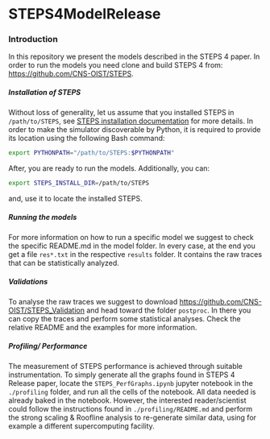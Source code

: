 # STEPS4ModelRelease
### Introduction

In this repository we present the models described in the STEPS 4 paper. In order to run the models you need clone and build STEPS 4 from: https://github.com/CNS-OIST/STEPS. 

##### Installation of STEPS

Without loss of generality, let us assume that you installed STEPS in `/path/to/STEPS`, see [STEPS installation documentation](https://github.com/CNS-OIST/STEPS/#installation-from-source-code) for more details. In order to make the simulator discoverable by Python, it is required to provide its location using the following Bash command:

```bash
export PYTHONPATH="/path/to/STEPS:$PYTHONPATH"
```

After, you are ready to run the models. Additionally, you can:

```bash
export STEPS_INSTALL_DIR=/path/to/STEPS
```

and, use it to locate the installed STEPS.

##### Running the models

For more information on how to run a specific model we suggest to check the specific README.md in the model folder. In every case, at the end you get a file `res*.txt` in the respective `results` folder. It contains the raw traces that can be statistically analyzed. 

##### Validations

To analyse the raw traces we suggest to download https://github.com/CNS-OIST/STEPS_Validation and head toward the folder `postproc`. In there you can copy the traces and perform some statistical analyses. Check the relative README and the examples for more information. 

##### Profiling/ Performance

The measurement of STEPS performance is achieved through suitable instrumentation. To simply generate all the graphs found in STEPS 4 Release paper, locate the `STEPS_PerfGraphs.ipynb` jupyter notebook in the `./profiling` folder, and run all the cells of the notebook. All data needed is already baked in the notebook. However, the interested reader/scientist could follow the instructions found in `./profiling/README.md` and perform the strong scaling & Roofline analysis to re-generate similar data, using for example a different supercomputing facility.
